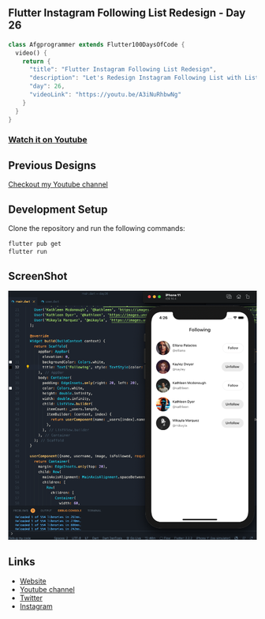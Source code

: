 ## Flutter Instagram Following List Redesign - Day 26

```dart
class Afgprogrammer extends Flutter100DaysOfCode {
  video() {
    return {
      "title": "Flutter Instagram Following List Redesign",
      "description": "Let's Redesign Instagram Following List with ListView widget",
      "day": 26,
      "videoLink": "https://youtu.be/A3iNuRhbwNg"
    }
  }
}
```
### [Watch it on Youtube](https://youtu.be/A3iNuRhbwNg)

## Previous Designs
[Checkout my Youtube channel](https://youtube.com/afgprogrammer)


## Development Setup
Clone the repository and run the following commands:
```
flutter pub get
flutter run
```

## ScreenShot

<img src="assets/screenshots/one.png" />

## Links

* [Website](https://afgprogrammer.com)
* [Youtube channel](https://youtube.com/afgprogrammer)
* [Twitter](https://twitter.com/afgprogrammer)
* [Instagram](https://instagram.com/afgprogrammer)
